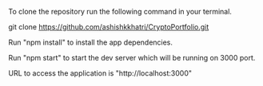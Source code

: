 To clone the repository run the following command in your terminal.

git clone https://github.com/ashishkkhatri/CryptoPortfolio.git

Run "npm install" to install the app dependencies.

Run "npm start" to start the dev server which will be running on 3000 port.

URL to access the application is "http://localhost:3000"
